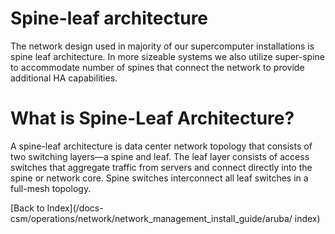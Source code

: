 # Spine-leaf architecture

The network design used in majority of our supercomputer installations is spine leaf architecture. In more sizeable systems we also utilize super-spine to accommodate number of spines that connect the network to provide additional HA capabilities. 

# What is Spine-Leaf Architecture?
A spine-leaf architecture is data center network topology that consists of two switching layers—a spine and leaf. The leaf layer consists of access switches that aggregate traffic from servers and connect directly into the spine or network core. Spine switches interconnect all leaf switches in a full-mesh topology.


[Back to Index](/docs-csm/operations/network/network_management_install_guide/aruba/
index)
